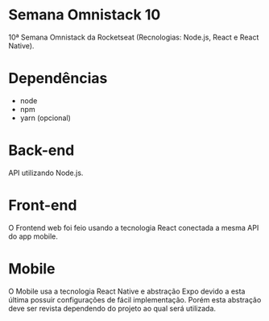 # Semana Omnistack 10
10ª Semana Omnistack da Rocketseat (Recnologias: Node.js, React e React Native).

# Dependências
- node
- npm
- yarn (opcional)

# Back-end
API utilizando Node.js.

# Front-end
O Frontend web foi feio usando a tecnologia React conectada a mesma API do app mobile.

# Mobile
O Mobile usa a tecnologia React Native e abstração Expo devido a esta última possuir configurações de fácil implementação.
Porém esta abstração deve ser revista dependendo do projeto ao qual será utilizada.
